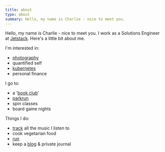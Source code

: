 ```yaml
---
title: about
type: about
summary: Hello, my name is Charlie - nice to meet you.
---
```


Hello, my name is Charlie - nice to meet you. I work as a Solutions Engineer at
[Jetstack](https://jetstack.io). Here's a little bit about me.

I'm interested in:

* [photography](https://photos.charlieegan3.com)
* quantified self
* [kubernetes](https://kubernetes.io/)
* personal finance

I go to:

* a '[book club](http://london.computation.club/)'
* [parkrun](http://www.parkrun.org.uk/results/athleteresultshistory/?athleteNumber=358706)
* spin classes
* board game nights

Things I do:

* [track](https://music.charlieegan3.com) all the music I listen to
* cook vegetarian food
* [run](https://www.strava.com/athletes/1238371)
* keep a [blog](/posts) & private journal
